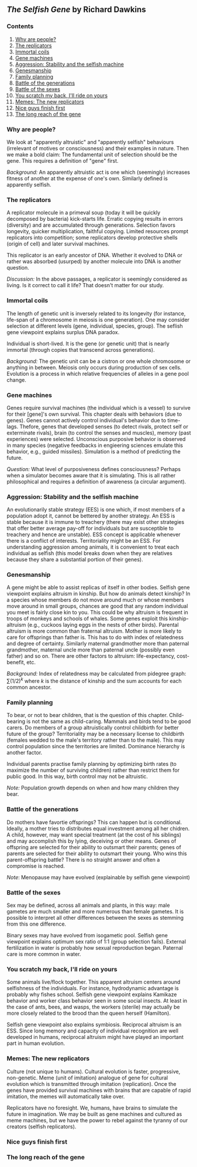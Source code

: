 ## _The Selfish Gene_ by Richard Dawkins

### Contents

1. [Why are people?](#why-are-people)
2. [The replicators](#the-replicators)
3. [Immortal coils](#immortal-coils)
4. [Gene machines](#gene-machines)
5. [Aggression: Stability and the selfish machine](#aggression-stability-and-the-selfish-machine)
6. [Genesmanship](#genesmanship)
7. [Family planning](#family-planning)
8. [Battle of the generations](#battle-of-the-generations)
9. [Battle of the sexes](#battle-of-the-sexes)
10. [You scratch my back, I'll ride on yours](#you-scratch-my-back-Ill-ride-on-yours)
11. [Memes: The new replicators](#memes-the-new-replicators)
12. [Nice guys finish first](#nice-guys-finish-first)
13. [The long reach of the gene](#the-long-reach-of-the-gene)

### Why are people?

We look at "apparently altruistic" and "apparently selfish" behaviours (irrelevant of motives or consciousness) and their examples in nature. Then we make a bold claim: The fundamental unit of selection should be the gene. This requires a definition of "gene" first.

_Background:_ An apparently altruistic act is one which (seemingly) increases fitness of another at the expense of one's own. Similarly defined is apparently selfish.

### The replicators

A replicator molecule in a primeval soup (today it will be quickly decomposed by bacteria) kick-starts life. Erratic copying results in errors (diversity) and are accumulated through generations. Selection favors longevity, quicker multiplication, faithful copying. Limited resources prompt replicators into competition; some replicators develop protective shells (origin of cell) and later survival machines.

This replicator is an early ancestor of DNA. Whether it evolved to DNA or rather was absorbed (usurped) by another molecule into DNA is another question.

_Discussion:_ In the above passages, a replicator is seemingly considered as living. Is it correct to call it life? That doesn't matter for our study.

### Immortal coils

The length of genetic unit is inversely related to its longevity (for instance, life-span of a chromosome in meiosis is one generation). One may consider selection at different levels (gene, individual, species, group). The seflish gene viewpoint explains surplus DNA paradox.

Individual is short-lived. It is the gene (or genetic unit) that is nearly immortal (through copies that transcend across generations).

_Background:_ The genetic unit can be a cistron or one whole chromosome or anything in between. Meiosis only occurs during production of sex cells. Evolution is a process in which relative frequencies of alleles in a gene pool change. 

### Gene machines

Genes require survival machines (the individual which is a vessel) to survive for their [gene]'s own survival. This chapter deals with behaviors (due to genes). Genes cannot actively control individual's behavior due to time-lags. Thefore, genes that developed senses (to detect rivals, protect self or exterminate rivals), brain (to control the senses and muscles), memory (past experiences) were selected. Unconscious purposive behavior is observed in many species (negative feedbacks in engieering sciences emulate this behavior, e.g., guided missiles). Simulation is a method of predicting the future.

_Question:_ What level of purposiveness defines consciousness? Perhaps when a simulator becomes aware that it is simulating. This is all rather philosophical and requires a definition of awareness (a circular argument).

### Aggression: Stability and the selfish machine

An evolutionarily stable strategy (EES) is one which, if most members of a population adopt it, cannot be bettered by another strategy. An ESS is stable because it is immune to treachery (there may exist other strategies that offer better average pay-off for individuals but are susceptible to treachery and hence are unstable). ESS concept is applicable whenever there is a conflict of interests. Territoriality might be an ESS. For understanding aggression among animals, it is convenient to treat each individual as selfish (this model breaks down when they are relatives because they share a substantial portion of their genes).

### Genesmanship

A gene might be able to assist replicas of itself in other bodies. Selfish gene viewpoint explains altruism in kinship. But how do animals detect kinship? In a species whose members do not move around much or whose members move around in small groups, chances are good that any random individual you meet is fairly close kin to you. This could be why altruism is frequent in troops of monkeys and schools of whales. Some genes exploit this kinship-altruism (e.g., cuckoos laying eggs in the nests of other birds). Parental altruism is more common than fraternal altruism. Mother is more likely to care for offsprings than father is. This has to do with index of relatedness and degree of certainty. Similarly maternal grandmother more than paternal grandmother, maternal uncle more than paternal uncle (possibly even father) and so on. There are other factors to altruism: life-expectancy, cost-benefit, etc.

_Background:_ Index of relatedness may be calculated from pidegree graph: $\sum (1/2)^k$ where $k$ is the distance of kinship and the sum accounts for each common ancestor.

### Family planning

To bear, or not to bear children, that is the question of this chapter. Child-bearing is not the same as child-caring. Mammals and birds tend to be good carers. Do members of a group altruistically control childbirth for better future of the group? Territoriality may be a necessary license to childbirth (females wedded to the male's territory rather than to the male). This may control population since the territories are limited. Dominance hierarchy is another factor.

Individual parents practise family planning by optimizing birth rates (to maximize the number of surviving children) rather than restrict them for public good. In this way, birth control may not be altruistic.

_Note:_ Population growth depends on when and how many children they bear.

### Battle of the generations

Do mothers have favortie offsprings? This can happen but is conditional. Ideally, a mother tries to distributes equal investment among all her chidren. A child, however, may want special treatment (at the cost of his siblings) and may accomplish this by lying, deceiving or other means. Genes of offspring are selected for their ability to outsmart their parents; genes of parents are selected for their ability to outsmart their young. Who wins this parent-offspring battle? There is no straight answer and often a compromise is reached.

_Note_: Menopause may have evolved (explainable by selfish gene viewpoint)

### Battle of the sexes

Sex may be defined, across all animals and plants, in this way: male gametes are much smaller and more numerous than female gametes. It is possible to interpret all other differences between the sexes as stemming from this one difference.

Binary sexes may have evolved from isogametic pool. Selfish gene viewpoint explains optimum sex ratio of 1:1 (group selection fails). External fertilization in water is probably how sexual reproduction began. Paternal care is more common in water.

### You scratch my back, I'll ride on yours

Some animals live/flock together. This apparent altruism centers around selfishness of the individuals. For instance, hydrodynamic advantage is probably why fishes school. Selfish gene viewpoint explains Kamikaze behavior and worker class behavior seen in some social insects. At least in the case of ants, bees, and wasps, the workers (sterile) may actually be more closely related to the brood than the queen herself (Hamilton).

Selfish gene viewpoint also explains symbiosis. Reciprocal altruism is an ESS. Since long memory and capacity of individual recognition are well developed in humans, reciprocal altruism might have played an important part in human evolution.

### Memes: The new replicators

Culture (not unique to humans). Cultural evolution is faster, progressive, non-genetic. Meme (unit of imitation) analogue of gene for cultural evolution which is transmitted through imitation (replication). Once the genes have provided survival machines with brains that are capable of rapid imitation, the memes will automatically take over.

Replicators have no foresight. We, humans, have brains to simulate the future in imagination. We may be built as gene machines and cultured as meme machines, but we have the power to rebel against the tyranny of our creators (selfish replicators).

### Nice guys finish first

### The long reach of the gene
